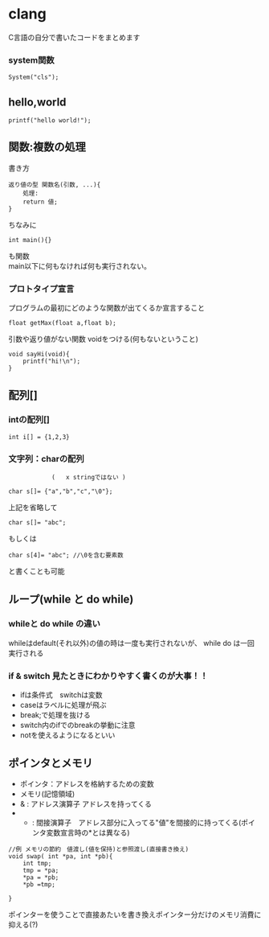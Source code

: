# clang
C言語の自分で書いたコードをまとめます

### system関数
~~~
System("cls");
~~~

## hello,world
~~~
printf("hello world!");
~~~


## 関数:複数の処理
書き方
~~~
返り値の型 関数名(引数, ...){
	処理:
	return 値;
}
~~~
ちなみに
~~~
int main(){}
~~~
も関数    
main以下に何もなければ何も実行されない。

### プロトタイプ宣言
プログラムの最初にどのような関数が出てくるか宣言すること
~~~
float getMax(float a,float b);
~~~
引数や返り値がない関数 voidをつける(何もないということ)
~~~
void sayHi(void){
	printf("hi!\n");
}
~~~

## 配列[]
### intの配列[]
~~~
int i[] = {1,2,3}
~~~
### 文字列：charの配列[](終端は\0)
				(	x stringではない )
~~~
char s[]= {"a","b","c","\0"};
~~~
上記を省略して
~~~
char s[]= "abc";
~~~
もしくは
~~~
char s[4]= "abc"; //\0を含む要素数
~~~
と書くことも可能


## ループ(while と do while)
### whileと do while の違い
whileはdefault(それ以外)の値の時は一度も実行されないが、
while do は一回実行される


### if & switch 見たときにわかりやすく書くのが大事！！
+ ifは条件式　switchは変数
+ caseはラベルに処理が飛ぶ
+ break;で処理を抜ける
+ switch内のifでのbreakの挙動に注意
+ notを使えるようになるといい


## ポインタとメモリ
+ ポインタ：アドレスを格納するための変数　
+ メモリ(記憶領域)
+ & : アドレス演算子 アドレスを持ってくる
+ * : 間接演算子　アドレス部分に入ってる"値"を間接的に持ってくる(ポインタ変数宣言時の*とは異なる)
~~~
//例 メモリの節約　値渡し(値を保持)と参照渡し(直接書き換え)
void swap( int *pa, int *pb){
	int tmp;
	tmp = *pa;
	*pa = *pb;
	*pb =tmp;

}
~~~
ポインターを使うことで直接あたいを書き換えポインター分だけのメモリ消費に抑える(?)
